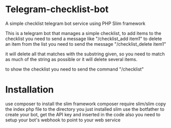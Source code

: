 # Telegram-checklist-bot
A simple checklist telegram bot service using PHP Slim framework

This is a telegram bot that manages a simple checklist, 
to add items to the checklist you need to send a message like "/checklist_add item1" 
to delete an item from the list you need to send the message "/checklist_delete item1"

it will delete all that matches with the substring given, so you need to match as much of the string as possible or it will delete several items.

to show the checklist you need to send the command "/checklist"

# Installation

use composer to install the slim framework
composer require slim/slim
copy the index php file to the directory you just installed slim
use the botfather to create your bot, get the API key and inserted in the code
also you need to setup your bot's webhook to point to your web service
